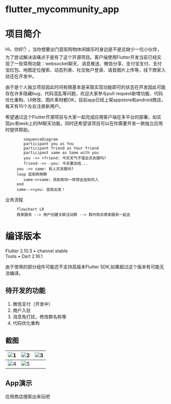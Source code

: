 # flutter_mycommunity_app

# 项目简介
Hi，你好:raised_hand:	，当你想要出门逛街购物休闲娱乐时身边是不是总缺少一位小伙伴，为了尝试解决该痛点于是有了这个开源项目。客户端使用Flutter开发当前已经实现了一些常用功能：websocket聊天、消息推送、微信分享、支付宝支付、支付宝红包、地图定位搜索、动态列表、社交账户登录、语音图片上传等，线下商家入驻还在开发中。

由于是个人独立项目因此时间有限基本是采取实现功能即可的状态在开发因此可能存在许多隐藏bug、代码混乱等问题，欢迎大家参与pull request新增功能、代码优化重构、UI修改、图片素材都OK，目前app已经上架appstore和android商店，每天有10个左右注册新用户。

希望通过这个Flutter开源项目与大家一起完成应用客户端在多平台的部署，如实现pc和web上的IM聊天功能，同时还希望该项目可以在你需要开发一款独立应用时提供帮助。

```mermaid
	    sequenceDiagram
	    participant you as You
	    participant friend as Your friend
	    participant same as Same with you   
	    you ->> +friend: 今天天气不错去买衣服吗?
	    friend-->> -you: 今天要加班...    	  	   
     you ->> same: 有人买衣服吗?
     loop 逛街购物群
        same->>same: 找到和你一样想去逛街的人
     end
     same-->>you: 逛街出发！
```

业务流程  

```mermaid
     flowchart LR
     商家服务 --> 用户创建关联活动群 --> 群内购买商家服务一起去
```


# 编译版本

Flutter 2.10.3 • channel stable   
Tools • Dart 2.16.1

由于使用的部分组件可能还不支持高版本Flutter SDK,如果超过这个版本有可能无法编译。

## 待开发的功能
1. 微信支付（开发中）
2. 商户入驻
3. 消息免打扰，修改群名称等
4. 代码优化重构

## 截图

![1](https://mycommunity-prod.oss-cn-hangzhou.aliyuncs.com/githubimg/index.jpg)  | ![2](https://mycommunity-prod.oss-cn-hangzhou.aliyuncs.com/githubimg/activity.jpg)  | ![3](https://mycommunity-prod.oss-cn-hangzhou.aliyuncs.com/githubimg/moment.jpg)
 ---- | ----- | ------  
 ![4](https://mycommunity-prod.oss-cn-hangzhou.aliyuncs.com/githubimg/message.jpg)  | ![5](https://mycommunity-prod.oss-cn-hangzhou.aliyuncs.com/githubimg/home.jpg) |  

## App演示
应用商店搜索出来玩吧
